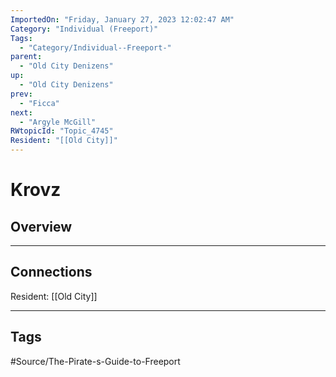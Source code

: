 ```yaml
---
ImportedOn: "Friday, January 27, 2023 12:02:47 AM"
Category: "Individual (Freeport)"
Tags:
  - "Category/Individual--Freeport-"
parent:
  - "Old City Denizens"
up:
  - "Old City Denizens"
prev:
  - "Ficca"
next:
  - "Argyle McGill"
RWtopicId: "Topic_4745"
Resident: "[[Old City]]"
---
```

# Krovz
## Overview
---
## Connections
Resident: [[Old City]]


---
## Tags
#Source/The-Pirate-s-Guide-to-Freeport


